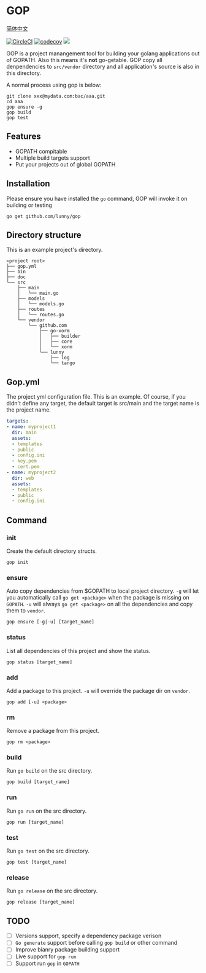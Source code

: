 # GOP

[简体中文](README_ZH.md)

[![CircleCI](https://circleci.com/gh/lunny/gop.svg?style=shield)](https://circleci.com/gh/lunny/gop) [![codecov](https://codecov.io/gh/lunny/gop/branch/master/graph/badge.svg)](https://codecov.io/gh/lunny/gop)
[![](https://goreportcard.com/badge/github.com/lunny/gop)](https://goreportcard.com/report/github.com/lunny/gop) 

GOP is a project manangement tool for building your golang applications out of GOPATH. Also this means it's **not** go-getable. GOP copy all denpendencies to `src/vendor` directory and all application's source is also in this directory. 

A normal process using gop is below:

```
git clone xxx@mydata.com:bac/aaa.git
cd aaa
gop ensure -g
gop build
gop test
```

## Features

* GOPATH compitable
* Multiple build targets support
* Put your projects out of global GOPATH

## Installation

Please ensure you have installed the `go` command, GOP will invoke it on building or testing

```
go get github.com/lunny/gop
```

## Directory structure

This is an example project's directory.

```
<project root>
├── gop.yml
├── bin
├── doc
└── src
    ├── main
    │   └── main.go
    ├── models
    │   └── models.go
    ├── routes
    │   └── routes.go
    └── vendor
        └── github.com
            ├── go-xorm
            │   ├── builder
            │   ├── core
            │   └── xorm
            └── lunny
                ├── log
                └── tango
```

## Gop.yml

The project yml configuration file. This is an example. Of course, if you didn't define any target, the default target is src/main and the target name is the project name.

```yml
targets:
- name: myproject1
  dir: main
  assets:
  - templates
  - public
  - config.ini
  - key.pem
  - cert.pem
- name: myproject2
  dir: web
  assets:
  - templates
  - public
  - config.ini
```

## Command

### init

Create the default directory structs.

```
gop init
```

### ensure

Auto copy dependencies from $GOPATH to local project directory. `-g` will let you automatically call `go get <package>` when the package is missing on `GOPATH`. `-u` will always `go get <package>` on all the dependencies and copy them to `vendor`.

```
gop ensure [-g|-u] [target_name]
```

### status

List all dependencies of this project and show the status.

```
gop status [target_name]
```

### add

Add a package to this project. `-u` will override the package dir on `vendor`.

```
gop add [-u] <package>
```

### rm

Remove a package from this project.

```
gop rm <package>
```

### build

Run `go build` on the src directory.

```
gop build [target_name]
```

### run

Run `go run` on the src directory.

```
gop run [target_name]
```

### test

Run `go test` on the src directory.

```
gop test [target_name]
```

### release

Run `go release` on the src directory.

```
gop release [target_name]
```

## TODO

* [ ] Versions support, specify a dependency package verison
* [ ] `Go generate` support before calling `gop build` or other command
* [ ] Improve bianry package building support
* [ ] Live support for `gop run`
* [ ] Support run `gop` in `GOPATH`